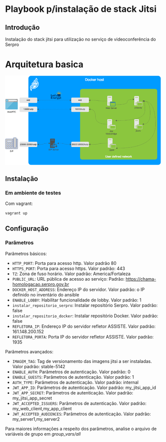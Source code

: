 # Playbook p/instalação de stack Jitsi

## Introdução

Instalação do stack jitsi para utilização no serviço de videoconferência do Serpro

# Arquitetura basica

![](docker-jitsi-meet.png)

## Instalação

### Em ambiente de testes

Com vagrant:

```sh
vagrant up
```

## Configuração

### Parâmetros

Parâmetros básicos:

* `HTTP_PORT`: Porta para acesso http. Valor padrão 80
* `HTTPS_PORT`: Porta para acesso https. Valor padrão: 443
* `TZ`: Zona de fuso horário. Valor padrão: America/Fortaleza
* `PUBLIC_URL`: URL pública de acesso ao serviço: Padrão: https://chama-homologacao.serpro.gov.br
* `DOCKER_HOST_ADDRESS`: Endereço IP do servidor. Valor padrão: o IP definido no inventário do ansible
* `ENABLE_LOBBY`: Habilitar funcionalidade de lobby. Valor padrão: 1
* `instalar_repositorio_serpro`: Instalar repositório Serpro. Valor padrão: false
* `instalar_repositorio_docker`: Instalar repositório Docker. Valor padrão: false
* `REFLETORA_IP`: Endereço IP do servidor refletor ASSISTE. Valor padrão: 161.148.200.152
* `REFLETORA_PORTA`: Porta IP do servidor refletor ASSISTE. Valor padrão: 1935


Parâmetros avançados:
* `IMAGEM_TAG`: Tag de versionamento das imagens jitsi a ser instaladas. Valor padrão: stable-5142
* `ENABLE_AUTH`: Parâmetros de autenticação. Valor padrão: 0
* `ENABLE_GUESTS`: Parâmetros de autenticação. Valor padrão: 1
* `AUTH_TYPE`: Parâmetros de autenticação. Valor padrão: internal
* `JWT_APP_ID`: Parâmetros de autenticação. Valor padrão: my_jitsi_app_id
* `JWT_APP_SECRET`: Parâmetros de autenticação. Valor padrão: my_jitsi_app_secret
* `JWT_ACCEPTED_ISSUERS`: Parâmetros de autenticação. Valor padrão: my_web_client,my_app_client
* `JWT_ACCEPTED_AUDIENCES`: Parâmetros de autenticação. Valor padrão: my_server1,my_server2

Para maiores informações a respeito dos parâmetros, analise o arquivo de variáveis de grupo em *group_vars/all*
